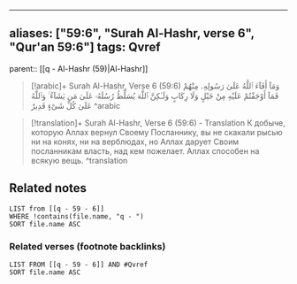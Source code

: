 
---
aliases: ["59:6", "Surah Al-Hashr, verse 6", "Qur'an 59:6"]
tags: Qvref
---

parent:: [[q - Al-Hashr (59)|Al-Hashr]]

> [!arabic]+ Surah Al-Hashr, Verse 6 (59:6)
> <span class="quran-arabic">وَمَآ أَفَآءَ ٱللَّهُ عَلَىٰ رَسُولِهِۦ مِنْهُمْ فَمَآ أَوْجَفْتُمْ عَلَيْهِ مِنْ خَيْلٍ وَلَا رِكَابٍ وَلَـٰكِنَّ ٱللَّهَ يُسَلِّطُ رُسُلَهُۥ عَلَىٰ مَن يَشَآءُ ۚ وَٱللَّهُ عَلَىٰ كُلِّ شَىْءٍ قَدِيرٌ</span>
^arabic

> [!translation]+ Surah Al-Hashr, Verse 6 (59:6) - Translation
> К добыче, которую Аллах вернул Своему Посланнику, вы не скакали рысью ни на конях, ни на верблюдах, но Аллах дарует Своим посланникам власть, над кем пожелает. Аллах способен на всякую вещь.
^translation



## Related notes
```dataview
LIST from [[q - 59 - 6]]
WHERE !contains(file.name, "q - ")
SORT file.name ASC
```

### Related verses (footnote backlinks)
```dataview
LIST FROM [[q - 59 - 6]] AND #Qvref
SORT file.name ASC
```

